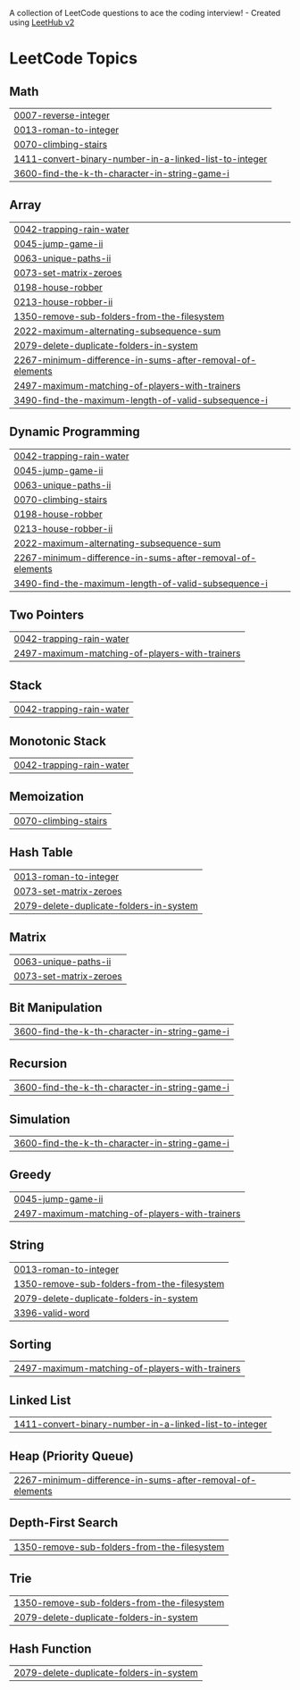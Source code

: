A collection of LeetCode questions to ace the coding interview! - Created using [LeetHub v2](https://github.com/arunbhardwaj/LeetHub-2.0)
<!---LeetCode Topics Start-->
# LeetCode Topics
## Math
|  |
| ------- |
| [0007-reverse-integer](https://github.com/7764019692/leetcode/tree/master/0007-reverse-integer) |
| [0013-roman-to-integer](https://github.com/7764019692/leetcode/tree/master/0013-roman-to-integer) |
| [0070-climbing-stairs](https://github.com/7764019692/leetcode/tree/master/0070-climbing-stairs) |
| [1411-convert-binary-number-in-a-linked-list-to-integer](https://github.com/7764019692/leetcode/tree/master/1411-convert-binary-number-in-a-linked-list-to-integer) |
| [3600-find-the-k-th-character-in-string-game-i](https://github.com/7764019692/leetcode/tree/master/3600-find-the-k-th-character-in-string-game-i) |
## Array
|  |
| ------- |
| [0042-trapping-rain-water](https://github.com/7764019692/leetcode/tree/master/0042-trapping-rain-water) |
| [0045-jump-game-ii](https://github.com/7764019692/leetcode/tree/master/0045-jump-game-ii) |
| [0063-unique-paths-ii](https://github.com/7764019692/leetcode/tree/master/0063-unique-paths-ii) |
| [0073-set-matrix-zeroes](https://github.com/7764019692/leetcode/tree/master/0073-set-matrix-zeroes) |
| [0198-house-robber](https://github.com/7764019692/leetcode/tree/master/0198-house-robber) |
| [0213-house-robber-ii](https://github.com/7764019692/leetcode/tree/master/0213-house-robber-ii) |
| [1350-remove-sub-folders-from-the-filesystem](https://github.com/7764019692/leetcode/tree/master/1350-remove-sub-folders-from-the-filesystem) |
| [2022-maximum-alternating-subsequence-sum](https://github.com/7764019692/leetcode/tree/master/2022-maximum-alternating-subsequence-sum) |
| [2079-delete-duplicate-folders-in-system](https://github.com/7764019692/leetcode/tree/master/2079-delete-duplicate-folders-in-system) |
| [2267-minimum-difference-in-sums-after-removal-of-elements](https://github.com/7764019692/leetcode/tree/master/2267-minimum-difference-in-sums-after-removal-of-elements) |
| [2497-maximum-matching-of-players-with-trainers](https://github.com/7764019692/leetcode/tree/master/2497-maximum-matching-of-players-with-trainers) |
| [3490-find-the-maximum-length-of-valid-subsequence-i](https://github.com/7764019692/leetcode/tree/master/3490-find-the-maximum-length-of-valid-subsequence-i) |
## Dynamic Programming
|  |
| ------- |
| [0042-trapping-rain-water](https://github.com/7764019692/leetcode/tree/master/0042-trapping-rain-water) |
| [0045-jump-game-ii](https://github.com/7764019692/leetcode/tree/master/0045-jump-game-ii) |
| [0063-unique-paths-ii](https://github.com/7764019692/leetcode/tree/master/0063-unique-paths-ii) |
| [0070-climbing-stairs](https://github.com/7764019692/leetcode/tree/master/0070-climbing-stairs) |
| [0198-house-robber](https://github.com/7764019692/leetcode/tree/master/0198-house-robber) |
| [0213-house-robber-ii](https://github.com/7764019692/leetcode/tree/master/0213-house-robber-ii) |
| [2022-maximum-alternating-subsequence-sum](https://github.com/7764019692/leetcode/tree/master/2022-maximum-alternating-subsequence-sum) |
| [2267-minimum-difference-in-sums-after-removal-of-elements](https://github.com/7764019692/leetcode/tree/master/2267-minimum-difference-in-sums-after-removal-of-elements) |
| [3490-find-the-maximum-length-of-valid-subsequence-i](https://github.com/7764019692/leetcode/tree/master/3490-find-the-maximum-length-of-valid-subsequence-i) |
## Two Pointers
|  |
| ------- |
| [0042-trapping-rain-water](https://github.com/7764019692/leetcode/tree/master/0042-trapping-rain-water) |
| [2497-maximum-matching-of-players-with-trainers](https://github.com/7764019692/leetcode/tree/master/2497-maximum-matching-of-players-with-trainers) |
## Stack
|  |
| ------- |
| [0042-trapping-rain-water](https://github.com/7764019692/leetcode/tree/master/0042-trapping-rain-water) |
## Monotonic Stack
|  |
| ------- |
| [0042-trapping-rain-water](https://github.com/7764019692/leetcode/tree/master/0042-trapping-rain-water) |
## Memoization
|  |
| ------- |
| [0070-climbing-stairs](https://github.com/7764019692/leetcode/tree/master/0070-climbing-stairs) |
## Hash Table
|  |
| ------- |
| [0013-roman-to-integer](https://github.com/7764019692/leetcode/tree/master/0013-roman-to-integer) |
| [0073-set-matrix-zeroes](https://github.com/7764019692/leetcode/tree/master/0073-set-matrix-zeroes) |
| [2079-delete-duplicate-folders-in-system](https://github.com/7764019692/leetcode/tree/master/2079-delete-duplicate-folders-in-system) |
## Matrix
|  |
| ------- |
| [0063-unique-paths-ii](https://github.com/7764019692/leetcode/tree/master/0063-unique-paths-ii) |
| [0073-set-matrix-zeroes](https://github.com/7764019692/leetcode/tree/master/0073-set-matrix-zeroes) |
## Bit Manipulation
|  |
| ------- |
| [3600-find-the-k-th-character-in-string-game-i](https://github.com/7764019692/leetcode/tree/master/3600-find-the-k-th-character-in-string-game-i) |
## Recursion
|  |
| ------- |
| [3600-find-the-k-th-character-in-string-game-i](https://github.com/7764019692/leetcode/tree/master/3600-find-the-k-th-character-in-string-game-i) |
## Simulation
|  |
| ------- |
| [3600-find-the-k-th-character-in-string-game-i](https://github.com/7764019692/leetcode/tree/master/3600-find-the-k-th-character-in-string-game-i) |
## Greedy
|  |
| ------- |
| [0045-jump-game-ii](https://github.com/7764019692/leetcode/tree/master/0045-jump-game-ii) |
| [2497-maximum-matching-of-players-with-trainers](https://github.com/7764019692/leetcode/tree/master/2497-maximum-matching-of-players-with-trainers) |
## String
|  |
| ------- |
| [0013-roman-to-integer](https://github.com/7764019692/leetcode/tree/master/0013-roman-to-integer) |
| [1350-remove-sub-folders-from-the-filesystem](https://github.com/7764019692/leetcode/tree/master/1350-remove-sub-folders-from-the-filesystem) |
| [2079-delete-duplicate-folders-in-system](https://github.com/7764019692/leetcode/tree/master/2079-delete-duplicate-folders-in-system) |
| [3396-valid-word](https://github.com/7764019692/leetcode/tree/master/3396-valid-word) |
## Sorting
|  |
| ------- |
| [2497-maximum-matching-of-players-with-trainers](https://github.com/7764019692/leetcode/tree/master/2497-maximum-matching-of-players-with-trainers) |
## Linked List
|  |
| ------- |
| [1411-convert-binary-number-in-a-linked-list-to-integer](https://github.com/7764019692/leetcode/tree/master/1411-convert-binary-number-in-a-linked-list-to-integer) |
## Heap (Priority Queue)
|  |
| ------- |
| [2267-minimum-difference-in-sums-after-removal-of-elements](https://github.com/7764019692/leetcode/tree/master/2267-minimum-difference-in-sums-after-removal-of-elements) |
## Depth-First Search
|  |
| ------- |
| [1350-remove-sub-folders-from-the-filesystem](https://github.com/7764019692/leetcode/tree/master/1350-remove-sub-folders-from-the-filesystem) |
## Trie
|  |
| ------- |
| [1350-remove-sub-folders-from-the-filesystem](https://github.com/7764019692/leetcode/tree/master/1350-remove-sub-folders-from-the-filesystem) |
| [2079-delete-duplicate-folders-in-system](https://github.com/7764019692/leetcode/tree/master/2079-delete-duplicate-folders-in-system) |
## Hash Function
|  |
| ------- |
| [2079-delete-duplicate-folders-in-system](https://github.com/7764019692/leetcode/tree/master/2079-delete-duplicate-folders-in-system) |
<!---LeetCode Topics End-->